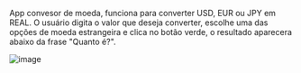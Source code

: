 App convesor de moeda, funciona para converter USD, EUR ou JPY em REAL.
O usuário digita o valor que deseja converter, escolhe uma das opções de 
moeda estrangeira e clica no botão verde, o resultado aparecera abaixo da frase "Quanto é?".

![image](https://github.com/user-attachments/assets/d556619a-64dc-4080-b537-ca31b7741687)
